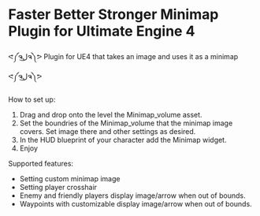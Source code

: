 # Faster Better Stronger Minimap Plugin for Ultimate Engine 4
ᕙ༼ຈل͜ຈ༽ᕗ Plugin for UE4 that takes an image and uses it as a minimap ᕙ༼ຈل͜ຈ༽ᕗ

How to set up:

1. Drag and drop onto the level the Minimap_volume asset.
2. Set the boundries of the Minimap_volume that the minimap image covers. Set image there and other settings as desired.
3. In the HUD blueprint of your character add the Minimap widget.
4. Enjoy


Supported features:
* Setting custom minimap image
* Setting player crosshair
* Enemy and friendly players display image/arrow when out of bounds.
* Waypoints with customizable display image/arrow when out of bounds.
